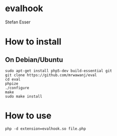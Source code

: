 # evalhook
Stefan Esser

# How to install
## On Debian/Ubuntu

```
sudo apt-get install php5-dev build-essential git
git clone https://github.com/mrwawanj/eval
cd eval
phpize
./configure
make
sudo make install
```

# How to use

```
php -d extension=evalhook.so file.php
```

